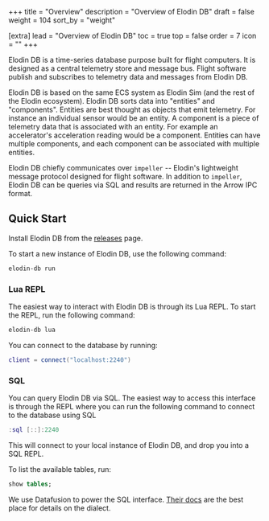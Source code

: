 +++
title = "Overview"
description = "Overview of Elodin DB"
draft = false
weight = 104
sort_by = "weight"

[extra]
lead = "Overview of Elodin DB"
toc = true
top = false
order = 7
icon = ""
+++

Elodin DB is a time-series database purpose built for flight computers. It is designed as a central telemetry store and message bus. Flight software publish and subscribes to telemetry data and messages from Elodin DB.

Elodin DB is based on the same ECS system as Elodin Sim (and the rest of the Elodin ecosystem). Elodin DB sorts data into "entities" and "components". Entities are best thought as objects that emit telemetry. For instance an individual sensor would be an entity. A component is a piece of telemetry data that is associated with an entity. For example an accelerator's acceleration reading would be a component. Entities can have multiple components, and each component can be associated with multiple entities.

Elodin DB chiefly communicates over `impeller` -- Elodin's lightweight message protocol designed for flight software. In addition to `impeller`, Elodin DB can be queries via SQL and results are returned in the Arrow IPC format.

## Quick Start

Install Elodin DB from the [releases](https://github.com/elodin-sys/elodin/releases) page.


To start a new instance of Elodin DB, use the following command:
```sh
elodin-db run
```

### Lua REPL

The easiest way to interact with Elodin DB is through its Lua REPL. To start the REPL, run the following command:

```sh
elodin-db lua
```

You can connect to the database by running:

```lua
client = connect("localhost:2240")
```


### SQL

You can query Elodin DB via SQL. The easiest way to access this interface is through the REPL where you can run the following command to connect to the database using SQL

```lua
:sql [::]:2240
```

This will connect to your local instance of Elodin DB, and drop you into a SQL REPL.

To list the available tables, run:

```sql
show tables;
```

We use Datafusion to power the SQL interface. [Their docs](https://datafusion.apache.org/user-guide/sql/index.html) are the best place for details on the dialect.
